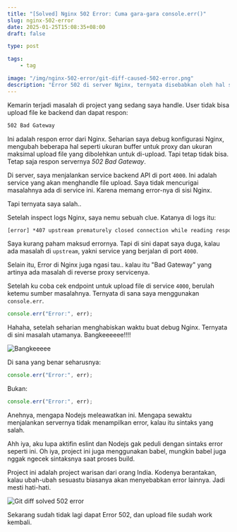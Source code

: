 ```yaml
---
title: "[Solved] Nginx 502 Error: Cuma gara-gara console.err()"
slug: nginx-502-error
date: 2025-01-25T15:08:35+08:00
draft: false

type: post

tags:
    - tag

image: "/img/nginx-502-error/git-diff-caused-502-error.png"
description: "Error 502 di server Nginx, ternyata disebabkan oleh hal sepele."
---
```


Kemarin terjadi masalah di project yang sedang saya handle.
User tidak bisa upload file ke backend dan dapat respon:

```txt
502 Bad Gateway
```

Ini adalah respon error dari Nginx. Seharian saya debug konfigurasi Nginx,
mengubah beberapa hal seperti ukuran buffer untuk proxy dan ukuran maksimal
upload file yang dibolehkan untuk di-upload. Tapi tetap tidak bisa. 
Tetap saja respon servernya *502 Bad Gateway*.

Di server, saya menjalankan service backend API di port `4000`. Ini adalah
service yang akan menghandle file upload. Saya tidak mencurigai masalahnya ada
di service ini. Karena memang error-nya di sisi Nginx.

Tapi ternyata saya salah..

Setelah inspect logs Nginx, saya nemu sebuah clue. Katanya di logs itu:

```txt
[error] *407 upstream prematurely closed connection while reading response header from upstream
```

Saya kurang paham maksud errornya. Tapi di sini dapat saya duga, kalau ada masalah di `upstream`, yakni service yang berjalan di port `4000`.

Selain itu, Error di Nginx juga ngasi tau.. kalau itu "Bad Gateway" yang artinya ada masalah di reverse proxy servicenya.

Setelah ku coba cek endpoint untuk upload file di service `4000`, berulah ketemu sumber masalahnya.
Ternyata di sana saya menggunakan `console.err`.

```js
console.err("Error:", err);
```

Hahaha, setelah seharian menghabiskan waktu buat debug Nginx. Ternyata di sini masalah utamanya.
Bangkeeeeee!!!!

![Bangkeeeee](https://i.giphy.com/4qx6IRdg26uZ3MTtRn.webp)

Di sana yang benar seharusnya:

```js
console.err("Error:", err);
```

Bukan:

```js
console.err("Error:", err);
```

Anehnya, mengapa Nodejs meleawatkan ini. Mengapa sewaktu menjalankan servernya tidak menampilkan error, kalau itu sintaks yang salah.

Ahh iya, aku lupa aktifin eslint dan Nodejs gak peduli dengan sintaks error seperti ini.
Oh iya, project ini juga menggunakan babel, mungkin babel juga nggak ngecek sintaksnya saat proses build.

Project ini adalah project warisan dari orang India.
Kodenya berantakan, kalau ubah-ubah sesuastu biasanya akan menyebabkan error lainnya.
Jadi mesti hati-hati.

![Git diff solved 502 error](/img/nginx-502-error/git-diff-caused-502-error.png)

Sekarang sudah tidak lagi dapat Error 502, dan upload file sudah work kembali.